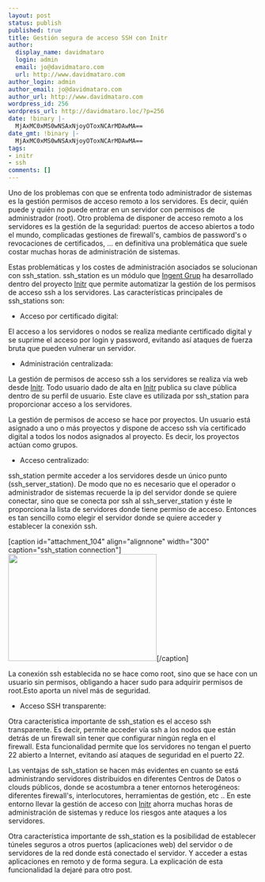 ```yaml
---
layout: post
status: publish
published: true
title: Gestión segura de acceso SSH con Initr
author:
  display_name: davidmataro
  login: admin
  email: jo@davidmataro.com
  url: http://www.davidmataro.com
author_login: admin
author_email: jo@davidmataro.com
author_url: http://www.davidmataro.com
wordpress_id: 256
wordpress_url: http://davidmataro.loc/?p=256
date: !binary |-
  MjAxMC0xMS0wNSAxNjoyOToxNCArMDAwMA==
date_gmt: !binary |-
  MjAxMC0xMS0wNSAxNjoyOToxNCArMDAwMA==
tags:
- initr
- ssh
comments: []
---
```

<p>Uno de los problemas con que se enfrenta todo administrador de sistemas es la gestión permisos de acceso remoto a los servidores. Es decir, quién puede y quién no puede entrar en un servidor con permisos de administrador (root). Otro problema de disponer de acceso remoto a los servidores es la gestión de la seguridad: puertos de acceso abiertos a todo el mundo, complicadas gestiones de firewall's, cambios de password's o revocaciones de certificados, ... en definitiva una problemática que suele costar muchas horas de administración de sistemas.</p>
<p>Estas problemáticas y los costes de administración asociados se solucionan con ssh_station. ssh_station es un módulo que <a title="Ingent Grup" href="http://www.ingent.net" target="_blank">Ingent Grup</a> ha desarrollado dentro del proyecto <a title="Initr" href="http://www.initr.org" target="_blank">Initr</a> que permite automatizar la gestión de los permisos de acceso ssh a los servidores. Las características principales de ssh_stations son:</p>
<ul>
<li>Acceso por certificado digital:</li>
</ul>
<p>El acceso a los servidores o nodos se realiza mediante certificado digital y se suprime el acceso por login y password, evitando así ataques de fuerza bruta que pueden vulnerar un servidor.</p>
<ul>
<li>Administración centralizada:</li>
</ul>
<p>La gestión de permisos de acceso ssh a los servidores se realiza vía web desde <a title="Initr" href="http://www.initr.org" target="_blank">Initr</a>. Todo usuario dado de alta en <a title="Initr" href="http://www.initr.org" target="_blank">Initr</a> publica su clave pública dentro de su perfil de usuario. Este clave es utilizada por ssh_station para proporcionar acceso a los servidores.</p>
<p>La gestión de permisos de acceso se hace por proyectos. Un usuario está asignado a uno o más proyectos y dispone de acceso ssh vía certificado digital a todos los nodos asignados al proyecto. Es decir, los proyectos actúan como grupos.</p>
<ul>
<li>Acceso centralizado:</li>
</ul>
<p>ssh_station permite acceder a los servidores desde un único punto (ssh_server_station). De modo que no es necesario que el operador o administrador de sistemas recuerde la ip del servidor donde se quiere conectar, sino que se conecta por ssh al ssh_server_station y éste le proporciona la lista de servidores donde tiene permiso de acceso. Entonces es tan sencillo como elegir el servidor donde se quiere acceder y establecer la conexión ssh.</p>
<p>[caption id="attachment_104" align="alignnone" width="300" caption="ssh_station connection"]<a href="http://davidmataro.loc/wp-content/uploads/2010/11/Screen-shot-2010-11-02-at-10.43.26-AM.png"><img src="http://davidmataro.loc/wp-content/uploads/2010/11/Screen-shot-2010-11-02-at-10.43.26-AM-300x216.png" alt="" title="ssh_station" width="300" height="216" class="size-medium wp-image-104" /></a>[/caption]</p>
<p>La conexión ssh establecida no se hace como root, sino que se hace con un usuario sin permisos, obligando a hacer sudo para adquirir permisos de root.Esto aporta un nivel más de seguridad.</p>
<ul>
<li>Acceso SSH transparente:</li>
</ul>
<p>Otra característica importante de ssh_station es el acceso ssh transparente. Es decir, permite acceder vía ssh a los nodos que están detrás de un firewall sin tener que configurar ningún regla en el firewall. Esta funcionalidad permite que los servidores no tengan el puerto 22 abierto a Internet, evitando así ataques de seguridad en el puerto 22.</p>
<p>Las ventajas de ssh_station se hacen más evidentes en cuanto se está administrando servidores distribuidos en diferentes Centros de Datos o clouds públicos, donde se acostumbra a tener entornos heterogéneos: diferentes firewall's, interlocutores, herramientas de gestión, etc .. En este entorno llevar la gestión de acceso con <a title="Initr" href="http://www.initr.org" target="_blank">Initr</a> ahorra muchas horas de administración de sistemas y reduce los riesgos ante ataques a los servidores.</p>
<p>Otra característica importante de ssh_station es la posibilidad de establecer túneles seguros a otros puertos (aplicaciones web) del servidor o de servidores de la red donde está conectado el servidor. Y acceder a estas aplicaciones en remoto y de forma segura. La explicación de esta funcionalidad la dejaré para otro post.</p>
